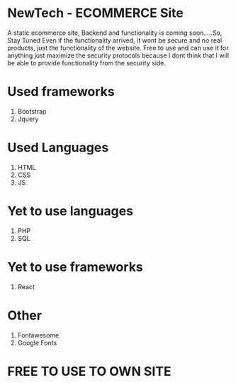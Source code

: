 # NewTech - ECOMMERCE Site

A static ecommerce site,
Backend and functionality is coming soon.....So, Stay Tuned
Even if the functionality arrived, it wont be secure and no real products, just the functionality of the website.
Free to use and can use it for anything just maximize the security protocols because I dont think that I will be able to provide functionality from the security side.

# Used frameworks

1. Bootstrap
2. Jquery

# Used Languages

1. HTML
2. CSS
3. JS

# Yet to use languages

1. PHP
2. SQL

# Yet to use frameworks

1. React

# Other

1. Fontawesome
2. Google Fonts

# FREE TO USE TO OWN SITE
